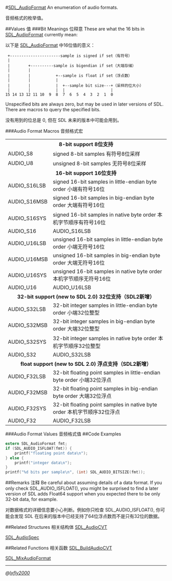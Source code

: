 #[SDL_AudioFormat](https://wiki.libsdl.org/SDL_AudioFormat)
An enumeration of audio formats.

音频格式的枚举值。

##Values 值
###Bit Meanings 位释意
These are what the 16 bits in [SDL_AudioFormat](SDL_AudioFormat.md) currently mean:

以下是 [SDL_AudioFormat](SDL_AudioFormat.md) 中16位值的意义：
```
 +----------------------sample is signed if set（有符号）
 |
 |        +----------sample is bigendian if set（大端存储）
 |        |
 |        |           +--sample is float if set（浮点数）
 |        |           |
 |        |           |  +--sample bit size---+（采样的位大小）
 |        |           |  |                    |
15 14 13 12 11 10  9  8  7  6  5  4  3  2  1  0
```
Unspecified bits are always zero, but may be used in later versions of SDL. There are macros to query the specified bits.

没有用到的位总是 0, 但在 SDL 未来的版本中可能会用到。

###Audio Format Macros 音频格式宏

<table>
<tr><td colspan="2" style="text-align: center;"><b>8-bit support 8位支持</b></td></tr>
<tr><td>AUDIO_S8</td><td>signed 8-bit samples 有符号8位采样</td></tr>
<tr><td>AUDIO_U8</td><td>unsigned 8-bit samples 无符号8位采样</td></tr>
<tr><td colspan="2" style="text-align: center;"><b>16-bit support 16位支持</b></td></tr>
<tr><td>AUDIO_S16LSB</td><td>signed 16-bit samples in little-endian byte order 小端有符号16位</td></tr>
<tr><td>AUDIO_S16MSB</td><td>signed 16-bit samples in big-endian byte order 大端有符号16位</td></tr>
<tr><td>AUDIO_S16SYS</td><td>signed 16-bit samples in native byte order 本机字节顺序有符号16位</td></tr>
<tr><td>AUDIO_S16</td><td>AUDIO_S16LSB</td></tr>
<tr><td>AUDIO_U16LSB</td><td>unsigned 16-bit samples in little-endian byte order 小端无符号16位</td></tr>
<tr><td>AUDIO_U16MSB</td><td>unsigned 16-bit samples in big-endian byte order 大端无符号16位</td></tr>
<tr><td>AUDIO_U16SYS</td><td>unsigned 16-bit samples in native byte order 本机字节顺序无符号16位</td></tr>
<tr><td>AUDIO_U16</td><td>AUDIO_U16LSB</td></tr>
<tr><td colspan="2" style="text-align: center;"><b>32-bit support (new to SDL 2.0) 32位支持（SDL2新增）</b></td></tr>
<tr><td>AUDIO_S32LSB</td><td>32-bit integer samples in little-endian byte order 小端32位整型</td></tr>
<tr><td>AUDIO_S32MSB</td><td>32-bit integer samples in big-endian byte order 大端32位整型</td></tr>
<tr><td>AUDIO_S32SYS</td><td>32-bit integer samples in native byte order 本机字节顺序32位整型</td></tr>
<tr><td>AUDIO_S32</td><td>AUDIO_S32LSB</td></tr>
<tr><td colspan="2" style="text-align: center;"><b>float support (new to SDL 2.0) 浮点支持（SDL2新增）</b></td></tr>
<tr><td>AUDIO_F32LSB</td><td>32-bit floating point samples in little-endian byte order 小端32位浮点</td></tr>
<tr><td>AUDIO_F32MSB</td><td>32-bit floating point samples in big-endian byte order 大端32位浮点</td></tr>
<tr><td>AUDIO_F32SYS</td><td>32-bit floating point samples in native byte order 本机字节顺序32位浮点</td></tr>
<tr><td>AUDIO_F32</td><td>AUDIO_F32LSB</td></tr>
</table>

###Audio Format Values 音频格式值
##Code Examples
```C
extern SDL_AudioFormat fmt;
if (SDL_AUDIO_ISFLOAT(fmt)) {
    printf("floating point data\n");
} else {
    printf("integer data\n");
}
printf("%d bits per sample\n", (int) SDL_AUDIO_BITSIZE(fmt));
```
##Remarks 注释
Be careful about assuming details of a data format. If you only check SDL_AUDIO_ISFLOAT(), you might be surprised to find a later version of SDL adds Float64 support when you expected there to be only 32-bit data, for example.

对数据格式的详细信息要小心判断。例如你只检查 SDL_AUDIO_ISFLOAT(), 你可能会发现 SDL 在后来的版本中已经支持了64位浮点数而不是只有32位的数据。

##Related Structures 相关结构体
[SDL_AudioCVT](../Structures/SDL_AudioCVT.md)

[SDL_AudioSpec](../Structures/SDL_AudioSpec.md)

##Related Functions 相关函数
[SDL_BuildAudioCVT](../Functions/SDL_BuildAudioCVT.md)

[SDL_MixAudioFormat](../Functions/SDL_MixAudioFormat.md)

---
*@[lxfly2000](https://github.com/lxfly2000)*
